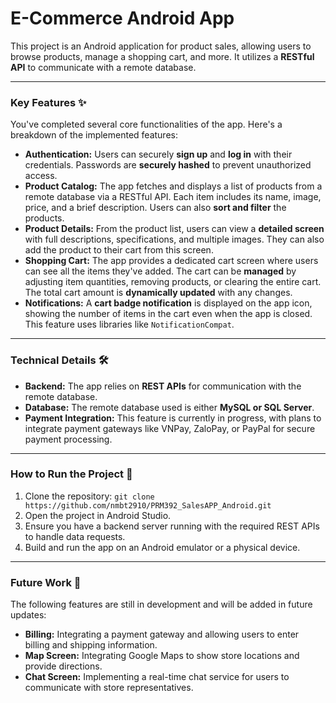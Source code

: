 # E-Commerce Android App

This project is an Android application for product sales, allowing users to browse products, manage a shopping cart, and more. It utilizes a **RESTful API** to communicate with a remote database.

---

### Key Features ✨

You've completed several core functionalities of the app. Here's a breakdown of the implemented features:

* **Authentication:** Users can securely **sign up** and **log in** with their credentials. Passwords are **securely hashed** to prevent unauthorized access.
* **Product Catalog:** The app fetches and displays a list of products from a remote database via a RESTful API. Each item includes its name, image, price, and a brief description. Users can also **sort and filter** the products.
* **Product Details:** From the product list, users can view a **detailed screen** with full descriptions, specifications, and multiple images. They can also add the product to their cart from this screen.
* **Shopping Cart:** The app provides a dedicated cart screen where users can see all the items they've added. The cart can be **managed** by adjusting item quantities, removing products, or clearing the entire cart. The total cart amount is **dynamically updated** with any changes.
* **Notifications:** A **cart badge notification** is displayed on the app icon, showing the number of items in the cart even when the app is closed. This feature uses libraries like `NotificationCompat`.

---

### Technical Details 🛠️

* **Backend:** The app relies on **REST APIs** for communication with the remote database.
* **Database:** The remote database used is either **MySQL or SQL Server**.
* **Payment Integration:** This feature is currently in progress, with plans to integrate payment gateways like VNPay, ZaloPay, or PayPal for secure payment processing.

---

### How to Run the Project 🚀

1.  Clone the repository:
    `git clone https://github.com/nmbt2910/PRM392_SalesAPP_Android.git`
2.  Open the project in Android Studio.
3.  Ensure you have a backend server running with the required REST APIs to handle data requests.
4.  Build and run the app on an Android emulator or a physical device.

---

### Future Work 🔮

The following features are still in development and will be added in future updates:

* **Billing:** Integrating a payment gateway and allowing users to enter billing and shipping information.
* **Map Screen:** Integrating Google Maps to show store locations and provide directions.
* **Chat Screen:** Implementing a real-time chat service for users to communicate with store representatives.
